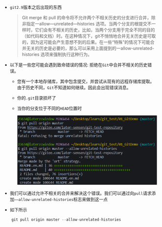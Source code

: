 - `git2.9`版本之后出现的东西

  > Git merge 和 pull 的命令将不允许两个不相关历史的分支进行合并，除非指定一allow—unrelated—histories 选项。当两个分支的根提交不一样时，它们会有不相关的历史，比如，当两个分支用于完全不同的目的（如代码和文档）时。在这种情况下，git不悄悄地合并无关历史是可取的，因为这可能会产生意想不到的后果。在一些“特殊”的情况下可能合并无关的历史是必要的，那么可以采用上面提到的一allow-unrelated-histories 选项来强制执行这种行为。

- 以下是一些您可能会遇到致命错误的情况: 拒绝在`Git`中合并不相关的历史错误。
  
  - 您有一个本地存储库，其中包含提交，并尝试从现有的远程存储库提取。由于历史不同，`Git`不知道如何继续。因此会出现错误消息。
  
  - 你的`.git`目录损坏了
  
  - 当你的分支位于不同的`HEAD`位置时
  
    ![image-20220727160904104](assets/image-20220727160904104.png)

- 我们可以通过允许不相关的合并来解决这个错误。我们可以通过向`pull`请求添加`——allow-unrelated-histories`标志来做到这一点

- 如下所示

```js
    git pull origin master --allow-unrelated-histories
```

